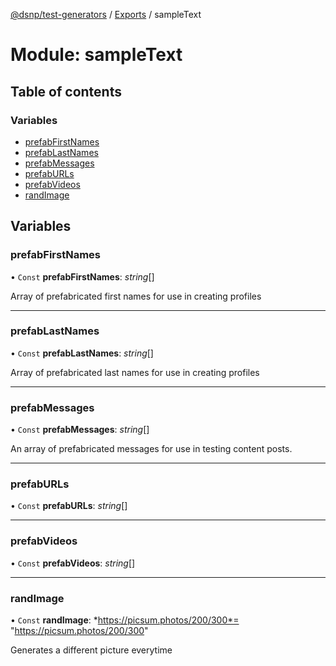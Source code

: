 [@dsnp/test-generators](../README.md) / [Exports](../modules.md) / sampleText

# Module: sampleText

## Table of contents

### Variables

- [prefabFirstNames](sampletext.md#prefabfirstnames)
- [prefabLastNames](sampletext.md#prefablastnames)
- [prefabMessages](sampletext.md#prefabmessages)
- [prefabURLs](sampletext.md#prefaburls)
- [prefabVideos](sampletext.md#prefabvideos)
- [randImage](sampletext.md#randimage)

## Variables

### prefabFirstNames

• `Const` **prefabFirstNames**: *string*[]

Array of prefabricated first names for use in creating profiles

___

### prefabLastNames

• `Const` **prefabLastNames**: *string*[]

Array of prefabricated last names for use in creating profiles

___

### prefabMessages

• `Const` **prefabMessages**: *string*[]

An array of prefabricated messages for use in testing content posts.

___

### prefabURLs

• `Const` **prefabURLs**: *string*[]

___

### prefabVideos

• `Const` **prefabVideos**: *string*[]

___

### randImage

• `Const` **randImage**: *https://picsum.photos/200/300*= "https://picsum.photos/200/300"

Generates a different picture everytime
